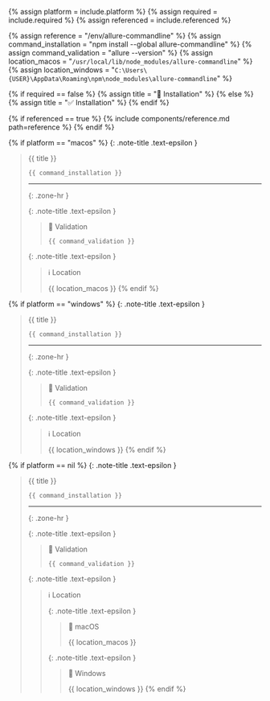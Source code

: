 <!-- LOCATION -->
<!-- _includes/components/allure-commandline/ -->

<!-- INCLUDE -->
<!-- components/allure-commandline/installation.md -->

<!-- VARIABLES -->
<!-- platform:      [macos, windows], default to ALL -->
<!-- required:      [true, false], default to true -->
<!-- referenced:    [true, false], default to false -->


<!-- READ VARIABLES -->
{% assign platform   = include.platform %}
{% assign required   = include.required %}
{% assign referenced = include.referenced %}


<!-- ASSIGN CONSTANTS -->
{% assign reference            = "/env/allure-commandline" %}
{% assign command_installation = "npm install --global allure-commandline" %}
{% assign command_validation   = "allure --version" %}
{% assign location_macos       = "`/usr/local/lib/node_modules/allure-commandline`" %}
{% assign location_windows     = "`C:\Users\{USER}\AppData\Roaming\npm\node_modules\allure-commandline`" %}


<!-- DECIDE TO DISPLAY THE NECESSITY OF THE INSTALLATION -->
{% if required == false %}
    {% assign title = "🔲 Installation" %}
{% else %}
    {% assign title = "✅ Installation" %}
{% endif %}


<!-- DECIDE TO DISPLAY THE LINK OF THIS COMPONENT -->
{% if referenced == true %}
{% include components/reference.md path=reference %}
{% endif %}


<!-- MAIN CONTENT -->

<!-- MACOS -->
{% if platform == "macos" %}
{: .note-title .text-epsilon } 
> {{ title }}
>
> ```shell
> {{ command_installation }}
> ```
>
> <hr>{: .zone-hr }
> 
> {: .note-title .text-epsilon }
>> 🔲 Validation
>>
>> ```shell
>> {{ command_validation }}
>> ```
>
> {: .note-title .text-epsilon }
>> ℹ️ Location
>>
>> {{ location_macos }}
{% endif %}


<!-- WINDOWS -->
{% if platform == "windows" %}
{: .note-title .text-epsilon } 
> {{ title }}
>
> ```shell
> {{ command_installation }}
> ```
>
> <hr>{: .zone-hr }
> 
> {: .note-title .text-epsilon }
>> 🔲 Validation
>>
>> ```shell
>> {{ command_validation }}
>> ```
>
> {: .note-title .text-epsilon }
>> ℹ️ Location
>>
>> {{ location_windows }}
{% endif %}


<!-- PLATFORMS -->
{% if platform == nil %}
{: .note-title .text-epsilon } 
> {{ title }}
>
> ```shell
> {{ command_installation }}
> ```
>
> <hr>{: .zone-hr }
> 
> {: .note-title .text-epsilon }
>> 🔲 Validation
>>
>> ```shell
>> {{ command_validation }}
>> ```
>
> {: .note-title .text-epsilon }
>> ℹ️ Location
>>
>> {: .note-title .text-epsilon }
>>> 🔘 macOS
>>> 
>>> {{ location_macos }}
>>
>> {: .note-title .text-epsilon }
>>> 🔘 Windows
>>> 
>>> {{ location_windows }}
{% endif %}
